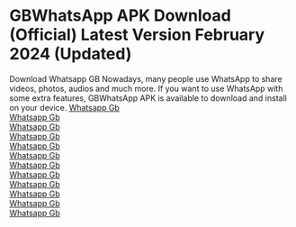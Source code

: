 # GBWhatsApp APK Download (Official) Latest Version February 2024 (Updated)
Download Whatsapp GB Nowadays, many people use WhatsApp to share videos, photos, audios and much more. If you want to use WhatsApp with some extra features, GBWhatsApp APK is available to download and install on your device.
<a href="https://baixarwhatsappgb.com/">Whatsapp Gb</a>
<br>
<a href="https://baixarwhatsappgb.com/af/">Whatsapp Gb</a>
<br>
<a href="https://baixarwhatsappgb.com/ar/">Whatsapp Gb</a>
<br>
<a href="https://baixarwhatsappgb.com/bn/">Whatsapp Gb</a>
<br>
<a href="https://baixarwhatsappgb.com/en/">Whatsapp Gb</a>
<br>
<a href="https://baixarwhatsappgb.com/hi/">Whatsapp Gb</a>
<br>
<a href="https://baixarwhatsappgb.com/id/">Whatsapp Gb</a>
<br>
<a href="https://baixarwhatsappgb.com/ne/">Whatsapp Gb</a>
<br>
<a href="https://baixarwhatsappgb.com/es/">Whatsapp Gb</a>
<br>
<a href="https://baixarwhatsappgb.com/tr/">Whatsapp Gb</a>
<br>
<a href="https://baixarwhatsappgb.com/xh/">Whatsapp Gb</a>
<br>
<a href="https://baixarwhatsappgb.com/zu/">Whatsapp Gb</a>
